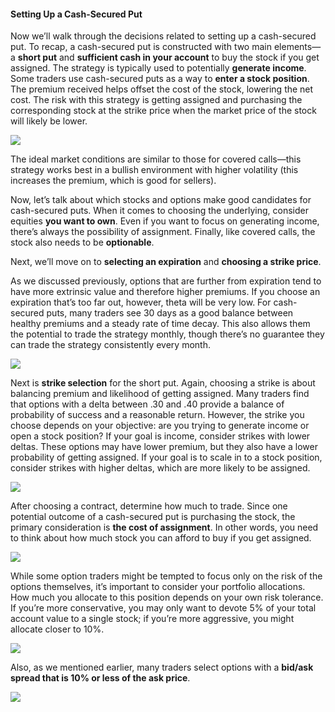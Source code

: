 #### Setting Up a Cash-Secured Put

Now we’ll walk through the decisions related to setting up a cash-secured put. To recap, a cash-secured put is constructed with two main elements—a  **short put**  and  **sufficient cash in your account** to buy the stock if you get assigned. The strategy is typically used to potentially  **generate income**. Some traders use cash-secured puts as a way to  **enter a stock position**. The premium received helps offset the cost of the stock, lowering the net cost. The risk with this strategy is getting assigned and purchasing the corresponding stock at the strike price when the market price of the stock will likely be lower.

![](https://education.ameritrade.com/content/cms/images/BDTO_Lesson_4.70.01.jpg)

The ideal market conditions are similar to those for covered calls—this strategy works best in a bullish environment with higher volatility (this increases the premium, which is good for sellers).

Now, let’s talk about which stocks and options make good candidates for cash-secured puts. When it comes to choosing the underlying, consider equities  **you want to own**. Even if you want to focus on generating income, there’s always the possibility of assignment. Finally, like covered calls, the stock also needs to be  **optionable**.

Next, we’ll move on to **selecting an expiration**  and  **choosing a strike price**.

As we discussed previously, options that are further from expiration tend to have more extrinsic value and therefore higher premiums. If you choose an expiration that’s too far out, however, theta will be very low. For cash-secured puts, many traders see 30 days as a good balance between healthy premiums and a steady rate of time decay. This also allows them the potential to trade the strategy monthly, though there’s no guarantee they can trade the strategy consistently every month.

![](https://education.ameritrade.com/content/cms/images/BDTO_Lesson_4_4.70.03.jpg)

Next is  **strike selection** for the short put. Again, choosing a strike is about balancing premium and likelihood of getting assigned. Many traders find that options with a delta between .30 and .40 provide a balance of probability of success and a reasonable return. However, the strike you choose depends on your objective: are you trying to generate income or open a stock position? If your goal is income, consider strikes with lower deltas. These options may have lower premium, but they also have a lower probability of getting assigned. If your goal is to scale in to a stock position, consider strikes with higher deltas, which are more likely to be assigned.

![](https://education.ameritrade.com/content/cms/images/BDTO_Lesson_4_4.70.04.jpg)

After choosing a contract, determine how much to trade. Since one potential outcome of a cash-secured put is purchasing the stock, the primary consideration is  **the cost of assignment**. In other words, you need to think about how much stock you can afford to buy if you get assigned.

![](https://education.ameritrade.com/content/cms/images/BDTO_Lesson_4.70.05.jpg)

While some option traders might be tempted to focus only on the risk of the options themselves, it’s important to consider your portfolio allocations. How much you allocate to this position depends on your own risk tolerance. If you’re more conservative, you may only want to devote 5% of your total account value to a single stock; if you’re more aggressive, you might allocate closer to 10%.

![](https://education.ameritrade.com/content/cms/images/BDTO_Lesson_4.70.06.jpg)

Also, as we mentioned earlier, many traders select options with a  **bid/ask spread that is 10% or less of the ask price**.

![](https://education.ameritrade.com/content/cms/images/BDTO_Lesson_4.70.02.jpg)
<!--stackedit_data:
eyJoaXN0b3J5IjpbLTkzMzcxNDQ3Nl19
-->